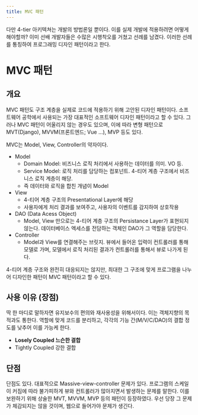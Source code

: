 ```yaml
---
title: MVC 패턴
---
```


다만 4-tier 아키텍쳐는 개발의 방법론일 뿐이다. 이를 실제 개발에 적용하려면 어떻게 해야할까? 이미 선배 개발자들은 수많은 시행착오를 거쳤고 선례를 남겼다. 이러한 선례를 통칭하여 프로그래밍 디자인 패턴이라고 한다.

# MVC 패턴
## 개요
MVC 패턴도 구조 계층을 실제로 코드에 적용하기 위해 고안된 디자인 패턴이다. 소프트웨어 공학에서 사용되는 가장 대표적인 소프트웨어 디자인 패턴이라고 할 수 있다. 그러나 MVC 패턴이 어울리지 않는 경우도 있으며, 이에 따라 변형 패턴으로 MVT(Django), MVVM(프론트엔드; Vue ...), MVP 등도 있다.

MVC는 Model, View, Controller의 약자이다.
- Model
  - Domain Model: 비즈니스 로직 처리에서 사용하는 데이터를 의미. VO 등.
  - Service Model: 로직 처리를 담당하는 컴포넌트. 4-티어 계층 구조에서 비즈니스 로직 계층이 해당.
  - 즉 데이터와 로직을 합친 개념이 Model
- View
  - 4-티어 계층 구조의 Presentational Layer에 해당
  - 사용자에게 처리 결과를 보여주고, 사용자의 이벤트를 감지하여 상호작용
- DAO (Data Acess Object)
  - Model, View 만으로는 4-티어 계층 구조의 Persistance Layer가 표현되지 않는다. 데이터베이스 엑세스를 전담하는 객체인 DAO가 그 역할을 담당한다.
- Controller
  - Model과 View를 연결해주는 브릿지. 뷰에서 들어온 입력이 컨트롤러를 통해 모델로 가며, 모델에서 로직 처리된 결과가 컨트롤러를 통해서 뷰로 나가게 된다.

4-티어 계층 구조와 완전히 대응되지는 않지만, 최대한 그 구조에 맞게 프로그램을 나누어 디자인한 패턴이 MVC 패턴이라고 할 수 있다.

## 사용 이유 (장점)
딱 한 마디로 말하자면 유지보수의 편의와 재사용성을 위해서이다. 이는 객체지향의 목적과도 통한다. 역할에 맞게 코드를 분리하고, 각각의 기능 간(M/V/C/DAO)의 결합 정도를 낮추어 이를 가능케 한다.

- **Losely Coupled 느슨한 결합**
- Tightly Coupled 강한 결합

## 단점
단점도 있다. 대표적으로 Massive-view-controller 문제가 있다. 프로그램의 스케일이 커짐에 따라 불가피하게 뷰와 컨트롤러가 많아지면서 발생하는 문제를 말한다. 이를 보완하기 위해 상술한 MVT, MVVM, MVP 등의 패턴이 등장하였다. 우선 당장 그 문제가 체감되지는 않을 것이며, 웹으로 들어가야 문제가 생긴다.